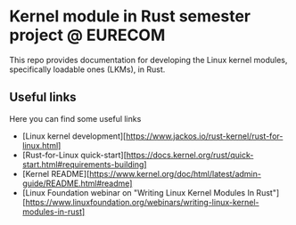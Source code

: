 # Kernel module in Rust semester project @ EURECOM
This repo provides documentation for developing the Linux kernel modules, specifically loadable ones (LKMs), in Rust.

## Useful links
Here you can find some useful links
- [Linux kernel development][https://www.jackos.io/rust-kernel/rust-for-linux.html]
- [Rust-for-Linux quick-start][https://docs.kernel.org/rust/quick-start.html#requirements-building]
- [Kernel README][https://www.kernel.org/doc/html/latest/admin-guide/README.html#readme]
- [Linux Foundation webinar on "Writing Linux Kernel Modules In Rust"][https://www.linuxfoundation.org/webinars/writing-linux-kernel-modules-in-rust]
